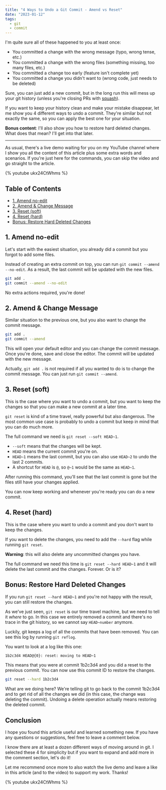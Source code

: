 ```yaml
---
title: "4 Ways to Undo a Git Commit - Amend vs Reset"
date: "2023-01-12"
tags:
  - git
  - commit
---
```


I'm quite sure all of these happened to you at least once:

- You committed a change with the wrong message (typo, wrong tense, etc.)
- You committed a change with the wrong files (something missing, too many files, etc.)
- You committed a change too early (feature isn't complete yet)
- You committed a change you didn't want to (wrong code, just needs to be deleted)

Sure, you can just add a new commit, but in the long run this will mess up your git history (unless you're closing PRs with [squash](https://youtu.be/rFRtsiQEJZw)).

If you want to keep your history clean and make your mistake disappear, let me show you 4 different ways to undo a commit. They're similar but not exactly the same, so you can apply the best one for your situation.

**Bonus content**: I'll also show you how to restore hard deleted changes. What does that mean? I'll get into that later.

---

As usual, there's a live demo waiting for you on my YouTube channel where I show you all the content of this article plus some extra words and scenarios. If you're just here for the commands, you can skip the video and go straight to the article.

{% youtube ukx24CtWhms %}

## Table of Contents

- [1. Amend no-edit](#1-amend-no-edit)
- [2. Amend & Change Message](#2-amend--change-message)
- [3. Reset (soft)](#3-reset-soft)
- [4. Reset (hard)](#4-reset-hard)
- [Bonus: Restore Hard Deleted Changes](#bonus-restore-hard-deleted-changes)

## 1. Amend no-edit

Let's start with the easiest situation, you already did a commit but you forgot to add some files.

Instead of creating an extra commit on top, you can run `git commit --amend --no-edit`. As a result, the last commit will be updated with the new files.

```bash
git add .
git commit --amend --no-edit
```

No extra actions required, you're done!

## 2. Amend & Change Message

Similar situation to the previous one, but you also want to change the commit message.

```bash
git add .
git commit --amend
```

This will open your default editor and you can change the commit message. Once you're done, save and close the editor. The commit will be updated with the new message.

Actually, `git add .` is not required if all you wanted to do is to change the commit message. You can just run `git commit --amend`.

## 3. Reset (soft)

This is the case where you want to undo a commit, but you want to keep the changes so that you can make a new commit at a later time.

`git reset` is kind of a time travel, really powerful but also dangerous. The most common use case is probably to undo a commit but keep in mind that you can do much more.

The full command we need is `git reset --soft HEAD~1`.

- `--soft` means that the changes will be kept.
- `HEAD` means the current commit you're on.
- `HEAD~1` means the last commit, but you can also use `HEAD~2` to undo the last 2 commits.
- A shortcut for `HEAD` is `@`, so `@~1` would be the same as `HEAD~1`.

After running this command, you'll see that the last commit is gone but the files still have your changes applied.

You can now keep working and whenever you're ready you can do a new commit.

## 4. Reset (hard)

This is the case where you want to undo a commit and you don't want to keep the changes.

If you want to delete the changes, you need to add the `--hard` flag while running `git reset`.

**Warning**: this will also delete any uncommitted changes you have.

The full command we need this time is `git reset --hard HEAD~1` and it will delete the last commit and the changes. Forever. Or is it?

## Bonus: Restore Hard Deleted Changes

If you run `git reset --hard HEAD~1` and you're not happy with the result, you can still restore the changes.

As we've just seen, `git reset` is our time travel machine, but we need to tell it _where_ to go. In this case we entirely removed a commit and there's no trace in the git history, so we cannot say `HEAD~number` anymore.

Luckily, git keeps a log of all the commits that have been removed. You can see this log by running `git reflog`.

You want to look at a log like this one:

```bash
1b2c3d4 HEAD@{0}: reset: moving to HEAD~1
```

This means that you were at commit 1b2c3d4 and you did a reset to the previous commit. You can now use this commit ID to restore the changes.

```bash
git reset --hard 1b2c3d4
```

What are we doing here? We're telling git to go back to the commit 1b2c3d4 and to get rid of all the changes we did (in this case, the change was deleting the commit). Undoing a delete operation actually means restoring the deleted commit.

## Conclusion

I hope you found this article useful and learned something new. If you have any questions or suggestions, feel free to leave a comment below.

I know there are at least a dozen different ways of moving around in git. I selected these 4 for simplicity but if you want to expand and add more in the comment section, let's do it!

Let me recommend once more to also watch the live demo and leave a like in this article (and to the video) to support my work. Thanks!

{% youtube ukx24CtWhms %}
